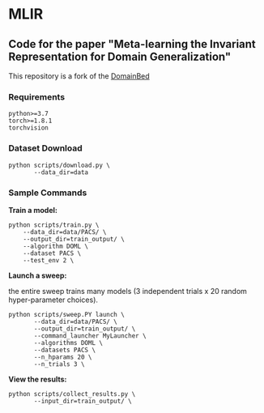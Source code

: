 # MLIR
## Code for the paper "Meta-learning the Invariant Representation for Domain Generalization"

This repository is a fork of the [DomainBed](https://github.com/facebookresearch/DomainBed)

### Requirements
```
python>=3.7 
torch>=1.8.1
torchvision
```
### Dataset Download
```
python scripts/download.py \
       --data_dir=data
```

### Sample Commands
**Train a model:**
```
python scripts/train.py \
    --data_dir=data/PACS/ \
    --output_dir=train_output/ \
    --algorithm DOML \
    --dataset PACS \
    --test_env 2 \
```

**Launch a sweep:**

the entire sweep trains many models (3 independent trials x 20 random hyper-parameter choices).
```
python scripts/sweep.PY launch \
       --data_dir=data/PACS/ \
       --output_dir=train_output/ \
       --command_launcher MyLauncher \
       --algorithms DOML \
       --datasets PACS \
       --n_hparams 20 \
       --n_trials 3 \
```

**View the results:**
```
python scripts/collect_results.py \
       --input_dir=train_output/ \
```

